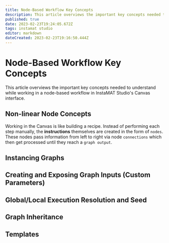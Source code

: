 ```yaml
---
title: Node-Based Workflow Key Concepts
description: This article overviews the important key concepts needed to understand while working in a node-based workflow in InstaMAT Studio's Canvas interface.
published: true
date: 2023-02-23T19:24:05.672Z
tags: instamat studio
editor: markdown
dateCreated: 2023-02-23T19:16:50.444Z
---
```


# Node-Based Workflow Key Concepts

This article overviews the important key concepts needed to understand while working in a node-based workflow in InstaMAT Studio's Canvas interface.

## Non-linear Node Concepts

Working in the Canvas is like building a recipe. Instead of performing each step manually, the **instructions** themselves are created in the form of `nodes`. These nodes pass information from left to right via node `connections` which then get processed until they reach a `graph output`.

## Instancing Graphs

## Creating and Exposing Graph Inputs (Custom Parameters)

## Global/Local Execution Resolution and Seed

## Graph Inheritance

## Templates